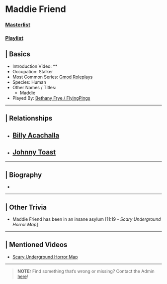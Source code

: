 # Maddie Friend
### [Masterlist]()
### [Playlist]()

## | Basics
- Introduction Video: **
- Occupation: Stalker
- Most Common Series: [Gmod Roleplays](6.Series/Gmod/Roleplays.md)
- Species: Human
- Other Names / Titles:
  - Maddie
- Played By: [Bethany Frye / FlyingPings](3.Siblings/3.3.Bethany-Frye-FlyingPings.md)

----

## | Relationships
- [**Billy Acachalla**](5.Charcters/Billy_Acachalla.md)
  -   

- [**Johnny Toast**](5.Characters/Johnny_Toast.md)
  - 

----

## | Biography
- 

----

## | Other Trivia
- Maddie Friend has been in an insane asylum \[11:19 - *Scary Underground Horror Map*]

----

## | Mentioned Videos
- [Scary Underground Horror Map](https://youtu.be/Hd_KT6KbnHI)

----

> **NOTE:** Find something that’s wrong or missing? Contact the Admin [here](../chapter_2.md)!